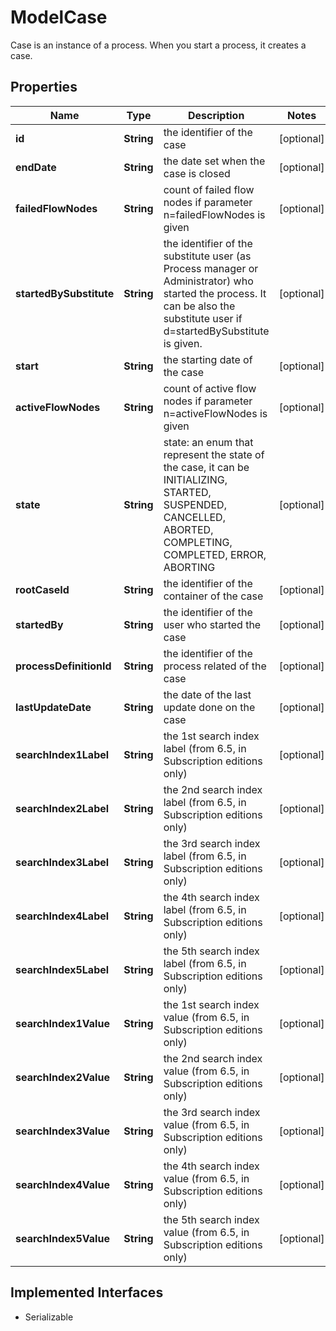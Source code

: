 

# ModelCase

Case is an instance of a process. When you start a process, it creates a case.
## Properties

Name | Type | Description | Notes
------------ | ------------- | ------------- | -------------
**id** | **String** | the identifier of the case |  [optional]
**endDate** | **String** | the date set when the case is closed |  [optional]
**failedFlowNodes** | **String** | count of failed flow nodes if parameter n&#x3D;failedFlowNodes is given |  [optional]
**startedBySubstitute** | **String** | the identifier of the substitute user (as Process manager or Administrator) who started the process. It can be also the substitute user if d&#x3D;startedBySubstitute is given. |  [optional]
**start** | **String** | the starting date of the case |  [optional]
**activeFlowNodes** | **String** | count of active flow nodes if parameter n&#x3D;activeFlowNodes is given |  [optional]
**state** | **String** | state: an enum that represent the state of the case, it can be INITIALIZING, STARTED, SUSPENDED, CANCELLED, ABORTED, COMPLETING, COMPLETED, ERROR, ABORTING |  [optional]
**rootCaseId** | **String** | the identifier of the container of the case |  [optional]
**startedBy** | **String** | the identifier of the user who started the case |  [optional]
**processDefinitionId** | **String** | the identifier of the process related of the case |  [optional]
**lastUpdateDate** | **String** | the date of the last update done on the case |  [optional]
**searchIndex1Label** | **String** | the 1st search index label (from 6.5, in Subscription editions only) |  [optional]
**searchIndex2Label** | **String** | the 2nd search index label (from 6.5, in Subscription editions only) |  [optional]
**searchIndex3Label** | **String** | the 3rd search index label (from 6.5, in Subscription editions only) |  [optional]
**searchIndex4Label** | **String** | the 4th search index label (from 6.5, in Subscription editions only) |  [optional]
**searchIndex5Label** | **String** | the 5th search index label (from 6.5, in Subscription editions only) |  [optional]
**searchIndex1Value** | **String** | the 1st search index value (from 6.5, in Subscription editions only) |  [optional]
**searchIndex2Value** | **String** | the 2nd search index value (from 6.5, in Subscription editions only) |  [optional]
**searchIndex3Value** | **String** | the 3rd search index value (from 6.5, in Subscription editions only) |  [optional]
**searchIndex4Value** | **String** | the 4th search index value (from 6.5, in Subscription editions only) |  [optional]
**searchIndex5Value** | **String** | the 5th search index value (from 6.5, in Subscription editions only) |  [optional]


## Implemented Interfaces

* Serializable


